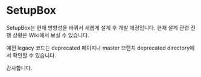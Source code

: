 # SetupBox
SetupBox는 현재 방향성을 바꿔서 새롭게 설계 후 개발 에정입니다.
현재 설계 관련 진행 상황은 Wiki에서 보실 수 있습니다.

예전 legacy 코드는 deprecated 페이지나 master 브랜치 deprecated directory에서 확인할 수 있습니다.

감사합니다.
